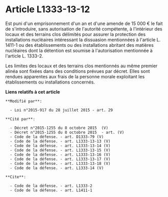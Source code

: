 # Article L1333-13-12

Est puni d'un emprisonnement d'un an et d'une amende de 15 000 € le fait de s'introduire, sans autorisation de l'autorité
compétente, à l'intérieur des locaux et des terrains clos délimités pour assurer la protection des installations nucléaires
intéressant la dissuasion mentionnées à l'article L. 1411-1 ou des établissements ou des installations abritant des matières
nucléaires dont la détention est soumise à l'autorisation mentionnée à l'article L. 1333-2. 

Les limites des locaux et des terrains clos mentionnés au même premier alinéa sont fixées dans des conditions prévues par
décret. Elles sont rendues apparentes aux frais de la personne morale exploitant les établissements ou installations
concernés.

**Liens relatifs à cet article**

	**Modifié par**:

	  - Loi n°2015-917 du 28 juillet 2015 - art. 29

	**Cité par**:

	  - Décret n°2015-1255 du 8 octobre 2015  (V)
	  - Décret n°2015-1255 du 8 octobre 2015  - art. (V)
	  - Code de la défense. - art. D1333-79 (V)
	  - Code de la défense. - art. L1333-13-13 (V)
	  - Code de la défense. - art. L1333-13-14 (V)
	  - Code de la défense. - art. L1333-13-15 (V)
	  - Code de la défense. - art. L1333-13-16 (V)
	  - Code de la défense. - art. L1333-13-17 (V)
	  - Code de la défense. - art. L1333-13-18 (V)
	  - Code de la défense. - art. L1333-14 (V)

	**Cite**:

	  - Code de la défense. - art. L1333-2
	  - Code de la défense. - art. L1411-1
